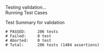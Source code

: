 
Testing validation...</br>
Running Test Cases

Test Summary for validation

    # PASSED:     206 tests
    # Failed:     0 test
    # Aborted:    0 test
    # Total:      206 tests (1484 assertions)
